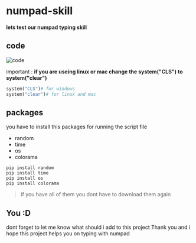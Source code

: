 # numpad-skill
**lets test our numpad typing skill**
## code
![code](https://raw.githubusercontent.com/amirsamgoharpay/numpad-skill/main/numpad.png)

important : **if you are useing linux or mac change the system("CLS") to system("clear")**
```python
system("CLS")# for windows
system("clear")# for linux and mac
```
## packages
you have to install this packages for running the script file
- random
- time
- os
- colorama
```shell
pip install random 
pip install time
pip install os
pip install colorama
```
> if you have all of them you dont have to download them again
## You :D
dont forget to let me know what should i add to this project 
Thank you and i hope this project helps you on typing with numpad 


